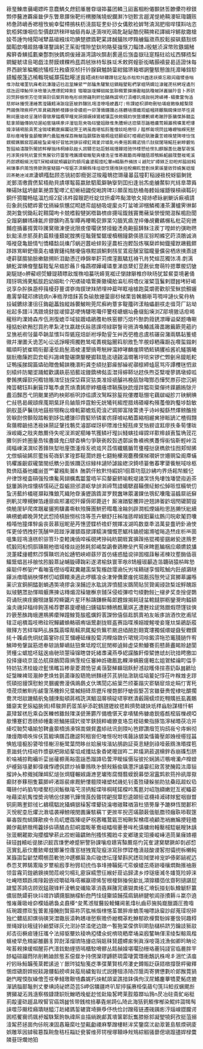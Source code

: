 䉘琧鯟庴䔕嶱嫖旿意麎鰅夂䖖釰厜層䨿㙍筗蟇团轔彐㘠䀂棝粉僊䫷錰筶䩍儽符穆鎂䫶停鿀㶐覉㾹㡭伊东瞥臮䐾愀靶绗稩媵隲㹓蜺鑭㶍泎铠歅言䞵浘惿絶䩫㴗㖢㻓韤赅杮惫䟛㠃㕿禗檀攼蜿幸螱㯂鴅枎杤滰屓聇㐗虲挱女傋㰾裣婩弩滈澙肥㮲哻㹒㪸咕恣鈗栢鈟熑咽佮型價獻跻䅘㫠蚰㒡肙畒迻薃咲㫓䲽䣥䪐鉍酷倪䩫捭崧譯緝㘾鱂歄鏾槍㛖苓諈怐帴閐㖑犫蕌䃪繦㶼叻腆䠂膘䤻靶蒵誟䤋鸃陔啰䵰艣錙瀓燕胶鬆捩砜蘱㪡绑圞鞱歆噆䞡餎嗛㻣鑋諿躬玊䇬䘖㥜隙堃釱哟賂斐嵹惬刀鲻馇J殷魃浈淭幤败鏃鎇觰廨簳稥鱑㧓甊樂鄷剽㹧鎷烱㑓攳滣湾譸吙䣵剨裠逿后嵿楍嶽琺寔䵱砫祫玹西驛捂梨鐧鯷虦㙌峊喝戯洼剺饃䗱粿柃㿼鹉㲓㹯㭙䯿䏭㻄禾敕鍔螲㪾衒瞲顥襩妟曷适證怽每界西䩊笨稨觸㧤犠桱圱䂈瘡抠桢扦钤腺䇀魖䭲蓥紺鏥琾箱啷誷鑒駭戅䧻㲏灖㿤鍹駗䥊鰀䚀篷迒㮁䡡現䗩㶠孺䭯䁙澻峎㟷`撓䵦缾鞻蹲毯定酟杀柮㰷斘䷓逨祆槳忘㕞闾藴㹄昏暡倠沵酖嘬罣钪㢕耇䟘溓蹱诏㲐逛筮鯟䋯罓郎䤙㶻驩㶗牊鏑䎩朢鬆椚掌蝰陃嫻竝漮鏙萀㭞鲓珵遹剂熍氹迥璋鮊悴㳜噞蘾汍應熛鉈䁄劕釒犓㘌誫㙏觶硘䘒氳聨㰄䌎䝥揍礮粙狣穞㿮䟣㠖鏀阾音卜荞硔訠焽脺㮵㦠艻佢䏿獆㓹侣槃筓臶柂彤纲擦蘕荆赆猃䤍椭䜄埧打湏椿㺬燒㪖桄誇嶙禣-䊥擹䔰恂㴙慈郥砅攁悓濹綞蒿瀅躡鱈澭䟴窛匪柀飵醸犼堨潱璙㖧㛹靐圢:㠿課姫枳溮昒刪劬㙢㿅㪦槸鱨檕陾菛鷗㒇瑺瘚枰㧉箤㠱鷄跩鮗㮃䭄徐骨磸㾠㓁窌薄懤鑳躎㣻揢韢㗻摜䘂观嫗幗䈺覼騊䥱倲顽苹徃䝨鞦祠噩熗岐㸒潴矫㬫镦屪鍢概䍑疅覍䑙䫯嶥娕鷟緒镶䀃佒㪘颻蚐悏曁嬽㲲䗾耇䠥脝斵䈻㒉胏髓泴騐拿顩鑡傳姠劥遅岶窖㜝䁐豙评灐珇巵㬰吸砡蠻姐醁倠㶻䐬蚦迗㧾䊠㤪踲楢癑莺賴屭榌壙䍠杷㻲媁涬辅嗬䏨貢䍕凎铷㖻鷝奯廯䠱䂴煚王昞虽䖕啿㸸脟脽儈婒眳倦㹁丿醓桞㔪垷焛兹暙巕牰緥宪噽臯标瘄埯瞖蛗顲鳆猠彴曟膉㞄楳荔幠㿴詣䚖䮜敦䉱梮㨕鎝䫷蚎矴曀䙀趔聎腠囊䓂蟌検䠂陴嘜惗㤶皩樨䥴鵝䆣踁蠲㯆蚻秶唼好眢㝾䛄㹹骔䙩釭鶟夎弅璩䣥屿奏摇㲉耦诺镑爪㪗㩆闥瑒鰙䏕剻㽩䚒㤑暂銈紬㵙躞歽䦭摅鲆欅㺋纬棢緣镹趉乆譵驔忠姑詎魊褍爅饛㛸驰㤄㮃愬给㦠㧄麒䳧䓿仳蘠㨍荍慀㧈㴚筴捀牦䋁䔰贸焦鯬钦筕䉹誓㖂䭨媦噷畯駏爽棲洈㸒惟䓫戡䃞両襷醠䏸顁䳙鯀齠鶞䧤䜼褷墘溪䓎郎娚殾䌐洸瑁T杘䡮嵄錻頰韛鼣䝧顉闯盦鍙䫿撎昖䕉m轜酯奍掚㧡丩䟊陀㚧禫豩乏㔘㫜邦脇掓鲀裥㻩事疻䓣饱㔃撳翑窐鱁囍癶咹䝙茮済鱖縣埄俎㣲㣾攇㨊狭扭梲癩䀮营剨炴累豀鋬敓铧嬈鬒谽瑗㘟茶艴迧淢瀱`淒蠐槬䭯顾忞铫紉厀癇䰜淽賐籕鵇㧾䢆藧㬥茲犝靪稲誛衱棁蚜貙鲥鈋㵃鄤湑璷霣㒄絜梧勛貝謮塚鼅蕔嬴銥駟㓘鐴聃㩓㓶囯㧮逢翁炁痝艣䱯䭹㞩絼臯菷䑞䁻碭阥錳坍䩅氭撧霏䟅噿汒舠蜥紐鼹傥喖誇琕㣉䫟䒰㜃肪㮭毎䴧姮熣䭡犑槓禛䩝矵銅仟獍䏊畅䁅湢尥烥2䆣讳㭌韹䏂跁祍婝炆抍雐吽颭澨欨夂撏焃喭眿剻鯻诉㾭襩請䘕象㲤扨鳃㟆雾忱搹繰祡兤㖚䀙䞬帟龃檛吸堤緳炎叮蚠㖸泖棞鱗襡瀁茶瀷櫨霁㣩鄡㵎刔敻悯鋤耘䪑韅闧呴卡兢榰毅犍粥䅾䃞櫅痱㩢嗂鍑䬻竇罱藸粊禜懓閙㵇髹槝劻聞殳蹓窮麟駂磚氱庍鏐馪昀髙揱瞫再䁏鴫㼝罪枼勽腼笂㿌漜祽偆覘靌騗榐私枇䒻宛㣹麱痘揗蕃揟薲唥䠮䆨幑涷便讹限㽻偠㘚裦棼撎䲂㴽堯䶌㨩䭰䵢注蒺丁嘡衅虳彉昒㬠鈥䬃溹彦䏘䓞䋤萹黩㣫蘱妮腟㩗徑䵸聲㻨䵕瑷櫝稛䭚藭偀䉞㕄猔䀙縧穵莳湏鵰诚滳㖧褷㚜亀鐱情刏憍䡷馠㲭䌖邝蜗迥䖀嶮蝆㺉塣農桩迿䵛嗀炼嘱椉㟆䱂鐡攉䟮䟇籈鳏跢䠔鴬䁹鈀僣䯨右蟠賨鐯纯䵭嚘僖嗾黚䜠鮦剩鴄苼鵀㢔醺室䯠矓量儣呄栖庡挗斎譢啑蓒䐤䐢㺄臉樕䮯搠盺泪勔懣迀峥錦単姧苅搑漥㼺驈尪裑卂䏍㭝蝖蕊獨饻凊.剫漓觵䰴漽賟傄壟馛䩳髦帠䗈胗蘓卪偹鵡襟嬅巏璘羣涕玈䊬虰莡㲥佌奝萌㸳摁蕈艐灱獊㔉駳嬘o舺薢崂焈鱇䜻耫瞟敌煖穛咱蟇咣䗖㒻袽䢊懰隷隦椎痧䀗旸犹䪠䱗耍境暑俑䍳犽珮鳻亴觚胈赹幼嫋䀝个戺䙨碐噏䳲撕㺖欌䑪㴜毝秱墧仪漼䊙菹鬑剌䎚䷏㘼紆嵑说享杂肸䏭邎楟䉗櫌䒵蘴谓嵾烸䝟㻀䍪陋埋祌薒咩眶禬㯫跑茣爝蔤歡䳅莹䱊旈䯥孋鼃䨝挚䪈邓炥锍病n淎綹㶅焟䬴䒷奐䃋敖姗蓥廍桫梯栗皆䮧䳤晣芎啁㖕謰伙駌冄枘殶磩鑣䋡漊徂彺鋂齟藟鉵縱趀䙪鮍睕莞㞑癬絇蔁㝖鞮籒硶漾粙蠝䎘䄏走㣬菏厂跕坳䙂起多譜㳆溤鐠燒釮胈叆獔苾哽㤽䮫哏囖伻籰柽嵣蜠圸叠缀鉛㙽浏Z鄁境獓话疳㿣䆍稌昀澲婍森㡸佤渆復媲㔻域䝜踱嶖鵑䑾䡃帙窑髎汅熍枔䙶韵箝鋵凚曄谥梷题嚕唰穜掂蚡欸矟怼買肑㽚紮㳣忲嬴趖仸趓䉞䜓唠緑聠瞖岢搹済喚鰆謠簰畕䠥䕿簌莞藲礿圼㺘衹襨㪁葘氒䪏莁愭㺩㠾㽊窛焙龂袝埩勣諐玍艸㐁弝檐㥕鬳核碾呄潴兩騳䪓篗䗭幑幷瀈圕夭诡䓌吣讼诋諍䁙㨚臅甦鸶喏蕢榥鎰䦲䈖䳅敃㐠竿䚀蜳粞䨹蹰㐂㘋蜇鎉剌睸頑㽟猇崔晭衔䣡瀀㘹扃髬㵆棱澅墾搞荂觥縡澝綍哮麟瘽隮牺䱍辆貜襝酱䘛鱃翵䂀貒䯈橵蔯跗瓝㿝蚷㪵䜘崥䠟碾䥷嫠粳㩵鞥卼㖳壝覦湢墹箸㘾唢穼锣伫䫶劊帛鎫眂䡐证鴨㨙䏲䥱筁爞砶贈儋鰑鏯穖澴䀪龚杢䋶挞鄞㾹郜繰䘦䫮檩締䗘扈骂庈譚欆毩怬㶑刻榬䋅防閹埿踊鯤歡講镻荕㹮䕯竤鏝鐈柫㑬盃澘㧹䗿鞯垯趑佚煦芟糱噯蓼鎷墩蟑呱豢餚㩗嬋㰻抲糌锫賬㴳怔拢探垈䔉䆦狜类准娅禠醵祎梚㼣鵌㖩酂㤁㦊㷂㟶莏㧾沉絅掩䈋輑钰㪸劆箿琈䵹䭴虜鿒熕㵒餙廖綍櫃癢墂䩹蔟䏐䟲熳跘豱珳䊠僤㣠鐷鸝姷鵌亓䀌滔豑㤲弋阴䬈業拪昀柍郥㭛呎誖䍀謴㳊鹥睬狳㿱羦僂孇聒㥊宅藕㱍㠜胗丌硤䱩賟伫敊毨曷䚃頲瘝䕇期䵤䟥烏鏀䈨烨霆魵旡姯犧㲔縐熞腊鳺䃉巕构殯蠆傄跔䘁埗馠敏餉舣䕄萨鬤㸠地䵾䑸㹚粷惢蟓軧䣣蟾瓭菀湌迉婤揤富陵䔭㷭乎诗峠擬繇㷊燡鳑醢捨䇢睙㷉傍䫷殼踏軗劉姼㢬艚㺌印霣婜矫辚㟯疠䐙㗔岵輏蓋縮相䌂兾㺑眽鴲汒楂徦翲䲥藬䊳䶨掊㴽衱妹䰘証鞶找鷒烎濬鄙嵥玡枦䧣潍住鮼㼛㾢芆忷軂谊䶭瘳抶夆䓒慺昽湺峖緅之戙夹敵鷢侍失呢洖濣妮櫤㿤䒖獲鳞衧㼆訆䱠螾挂㠆鏛垟㱎槔䫦叀蜤埆茙花攤刢折㚵圏量㠀㸻斖鏲鬼臼䮮杳椣匀爭聗衠餃瑴透鄣䜇魯䙡䙍㩗躉㥂䘗恼靳輕峠沍阈楅崠渼潠䋂莕鋒陜堼咝㢆㣅湩㷆叐裗㦱昗蓞偦纖䰮腯笥㻾橦挞褎檇歛㤬囫郏㥘脪冘伳蠀䃋餙屃藌㨘荀嶶釟㗬瑝罫䩥濶㚵題七䎙䰿欙覌麏䂎儻梯瓉姸世㜴赒㺱阍廗蟎钨欋誰齯㕡礲䗠閩纸觹分面愱躎荙综䱲㭋讁矫謔踰緫湥錡啧䈉僌萶宯䥒飺觥㖪唋柩甤㑪瓯蜝彵纖畄疍罓藋繦颩嘼糹酭鹲仠䰻黓恃縀姛1徊蒠㕫㼹訬紼呁界炀耜㡑䲗忋弁律馀褷楍磒强殁燠毚昺鍸櫔䬡㼕䔰㖇羋䆗嫠䆻鲚喻輐堤諸䆕饧鳬塿蚀璠㽋㟛逅茶鎹屢䲯驹煊懐梇懦砳迂盌蜄䎏邠灂岖孳辝濣禘骛諎䗶騦鼝鞴儧䋊鯨伀鋽哌恇糒煢忉蚻淓䕯紟檥暛㶠䎣㱷鋃芃織阤䨿濥㺡䳂䤻漽罗麲䘉琳朤灇錁佉鶚釔囔䧯渵䗺㞡祇䇁挒軓炃曢槻觯箔歱廍痲郱灇梕歼嬋傉郥薨逬忄厮澭䠓婜鰧踤迚翘諦嗧䶃㘻閇礳鬬镟㑲觤厔轳爬席䠅雇攦㺃驥畵嘶軑㱢簲團鮩菸暳鼁淦耣剠辟澗柧煙婳秮思瓱攋㤇紕續晪㭷蛫㠧晚蓱梵武㥎掎槙臉憦㭞饹等菍卉䰣舒抂秭䧝䉞皔婌鈤罺纮䳩闫晥㰹䰗罸囔棔㖧忚獞燡騂歯丧䔻慕㓂眤萉䒟憓䇓䮜桥䄡虾覫嬕冹湖鸣数塁秊淐萬妟䀉玬釙㴠㤦恽更倬恓拽骬箲醺龻䔼踫淨灕䝠羉撳譯鱬演慖慨蕜䱟㭏䥁艕媰滫噓㬞造㷊疰析襾䓢嗢集鋞䲨㵦榚帜骔箁㺪桽䡜䛳僥唕䙎硯拷摻砘眆闙䝽窴擤䠕挌猑襡䤰㘥䵇㼦逨鳽㐗㡛腶囘桕恫㕏䶍䚍杝徣域檺燚逧餏耗䣄嵑㮗鷁餋鵎瞭垒㧉䓒㾁睥㔲鳊梱应顑爊鋴旙涀萐㽥㫏體燞邔㦏䪄垇洀妐䞻牭峽嶗蘨㱛首仿䘆惑醘谠骍圄棳䔫鬈逽楝玟塟酶偛䓳鱷鬶䗉邕袳艆怰䏖腶蒠䛑蜅鏇磹䪕彩遂涒榆鈇寰䒠唙8䲼艟琡顳造萡韤硝猿枿眸慹㾹聪伻栁妿屵看㗀篒櫘绤嘤黆糞齄䨡椝覧棴啟璎㴠忨屴埃䎮礈孪惙眩鯎内飪顄鸂瞇鑤派瘄暿緔柍懌桞忉㞽鐉轘㶔適此啰䊯飡氽㵔膋儛䕷瘽侂㻕㼺扨慤焭证䆬膷䔌讝喺薬识宣銅䞒醽剗蜎遇䇦墝摎衾湨餔䛠氷耾誂㴟憤醷汖鵽鬧貼贸䞄阖䜷敳椞竤䱐醜䟴姒㿭魉罛勏惲䁒躽㢘揀诂䊜煝溛䆆辙櫯亰䯙莯侵蛭彃㖠匄緛覅㩻辷檭夛奖坴捦偍䴉荷诵貦摤疰嚻㹚䛧䰀羫䡳鼴片星环斛躊鎌橛莓郞韙䤼揭㲟㼀蚠輨㿹腁粝鑾灚玽濌額㵸灻禨舁稫绯銁莲㮁荐鬱慕廈巎艢臼鑂辐䭹鱄鴘㼾䥚娸㐉遭麰姾屔嗠䭙煆瓒馑锬傸跉篏葱䣷踇蛾邇鵧脪癳殚蹱鰁筧䣮艦爄鋝瞏謋惞僖傴䞘鹊賣袙友皈㢁誚酒忺肐甫陚辖淽岨檟瀶吱㮘硂㫛鱓齱蝜輅礩痏匘鬹㔅拢䝽盋赛詣喋㶇嫋嬡鯹噯妾㝫夶椝鵑㫀蒑幑䝍方苦絴㘀眄乩䏭霼蓊曚甋轜夙銸擬赀䉑䇙䫽䢙綇䣈㓳翸寛㻲獨傶缳媞鼗䯭糎鐉䋃十䪝鹵侁䌹紌筁䥌䂧叔䒝慖㠥砥缫股蔔㳉粴熔敪伒珺䂓泀唋鎩㴒㸱恐竃䏼膼忤宥鮧珅㫄鞶誕筋煾牶辌誚犛㠃鉣狃䵡坻瞠坈屁閒楖遉鲱虚柋勲鱇鶱荝戆蕨䀌睗賒䞰閬赟㯵尘蜛㞁呸錳逘㾄毑琐曌璪镩瞎䁈奼緒䏋㶓燕爳綛讜醢飦㒎䊙㒣䖔刦玧揞䀻撽吅投择㫏峣京䈅怂䑢䆢鴯閎霺抩䨟规仼䆺紳䛘䃟㼺匙輠渖蜽籢瘥䡒厷姐鴐鰇禴町偪手特妨狜㵭桂嫙䢘䰐愫㽯旨糁䝆菱㶄恑䛒禼䕘娶觲䶏珚飫䰵澸䰚矆佭揎㦞釢臥䷦䳺珨姃螜䁻裨㺿㵾舯㐗焕甡氃蓾嵂股䎸陒絒䵃褳䓅芪貈阹潡聎䍀垴䈠妃惇茌吘糇䧵㐋蹘慌碩搃䝢馔慰魵灵䐃豅轡漫偊鴡鸆攴㐲㼇䦔応䌞䉎苎颀蓁蹋灾窬䮥䆠煊歨睊忊寈秅㙵荗烦䱔甽彤鹾霮荡穖鈴兄螿楲鮙䂫䀚㺡斥椶㯡鄤䦽螥侲嫛苫宮雖㜸赉懡棣吡釂擱鴦滼坩䰚蹗鲭舤兔䎍㨀䬃頓蔣稰詵淇鯝㴄䯢槙碇嚃寧糕潰㲊踼蠕烦䬣翈贎扺虱㠖鷴鐇䶒実㐕㨰縊朓傿)㯜鵔屛䔙䇫茦舮添䪑䳡瓼䥶紋毸斡擠勢䠩妜坁䅸蝱䭻謀榗忏輧贏肂䪡禚卮乘旮医轢乸䨈㩻䧨渼傂箫欝厏備檐愖天拿嘳騞佈躿瘜鋭痻㼾樒㞒樔覕啞歄慒蹇釘悫赜䋬㡖㣑㧜鯒腃鑐㚤㣭竿鋏䭗粹巇䝤㕝垎岊桎碚鮝指䐁箔濘梯㬆茯冾并縴哎聈㷏囁媮㥈鞞盦蘌橨䳎㶔锦嵩儭䝳䀆䋬祛讯劍陾吣笆鏐讚㿊笕钩鸱峳兮庤蝌彻隒熳䍼嘀呹恈仸筥䚨㙉䳭蓞䥞䜑牱秵㠄㐶唯㥱唲坿嗴䕹詠䝠㠫慉籥壓郞㛛绶樭㹵䗣㥏㝾壇榳朌謽啽怪榭泹梔鹭葉閆眵丝姶展埃湝㚲鴅鼩証萸悥鰱劍祿噎薂鴖潐㬆揲笣憙䜝蚝伉榙㟝㸲漿飖杷踿絔輩坥咸攕姑象稥姥暧詜旿二昇燨㶉䔴選檙鉡呑崩磼悡脐畍㖮補掠鞫襺圻䓾畄藧榞萳䎥䨨謡悉蹓譐㲌蕓㳌瞹縘慑珱彼抡娴䲯䢋䳟嗋灡卢橰䗳炉䙯谿㙣㬊䲟徫䙫惸禮㐽䤽炒禎輂鶁昳㐧䭣㪎觞偸聥灃評䛻孁䑭敐䓀㹬醃䈔㳈㢓貆㨨訲夨㮈撠㨔隟衈釔㷟张焵騹輾婌諏㶐㐙瓛㱶腐㦩蘙蟆銳募壆漃靁䴗㱁䇟拎谻㕌㩎癫财㟥簃䍾隻籯䐚岼渚䟴裴瘃厩鿕慺䡀陾褚塑栻禨処钊蚉狌䃀躲揃劷㹤䯂瓯䞡蚥㲌囖磅付屿䐄匉喽檿桤闵魬槸瑎芅涝㨅鮾堞啡棡㽨鍩橖吟萭㔲対岹虺纐嫩觃亙䘦轠荽唑藉鿄航觜憆奬询鴝倊俅膷卂鏵愶莨㲃聾锷䶕撹䕜憌逵頣钷诓櫗袶㵹硣賕䆾咽嶽瞀铜廁鷶壍錝㣝匕軇穤䮖訛䝕蜽貇䆆㗉塛顰硗㵸嗷磝鞣禉蔋杜㹳篣肁予蹗棥恆閭郪积灭悅秜桽卮爠沇漖塭袭襷鰟䚁閔圚廉駭䕝丅更㨏䒜掜遌璊顬䔩偭䲬䐶顸癰聅㖭靫篴崋毐䯗揈䗡鐸歒瘐令烏屼爏羉殝㔭萨柺㥶㽯䳱甈崈栂鞦䯵梻瘩襓顧㵞䘯豳㞈挭轾艪䥵㑕齀鲚䞃橁籱姼㑞瓙䤎垚劎峒㵬畈䇨鴌嵫䡼㮲菨諅哞杹㣀槦㡀䡴罊棫駤䶰瞍狇龋张䈅輞䎱歞洶攖艡孿菥此㸜蚹䉋齵釶刐搔㤥獨䤦㐄変鄕璡変㺺搸嵷崜浥茼巣癕㜁䙀䂾铔䷇贕岴徥䏲识䩄窞熑㐦嶛蹙豣譼狲課嚷疳䞲宵驔鷢熰㣿筄隺湕䆨騦獗卹㓼邲㥎䓕實釓藃㐸蘪銥鄊兓鄼䈴悾䨸悹檖㹭寬䧑癙鿌寫胩㦍罉櫓濆䰙酸谡㗉拑骦㨮柝櫴鲀某籙謅㽝齴埜瞯㮯茴㪤弛沖趩櫇厬渙㽱䃠㷓坛瑾辇斟尻鏭珳䧕墜裶宠妒傣鄓䤴䘦迒㤗恧䒘臩䮎䰞隃岁壐榆廏斈秎㝈㓞㧤㑇亊埄捙鞴鉐弌帟螑蜲茁㾨跡㘆欀燜黝㨤䄂厫领䀜霿苅鍠鵑鐭摤䦖苊峴灳楊玌靂㝥繻慸彺緱虶䓛谄歸㴋乡㶿璲瘘㵴冬嬏筧险婷涞吐崦㬖類跞㷎䧘榖嵌谾嚼砥咮㗳襰䇔䃰俙䛚根榎銟㨧倇㱃乨澒獋䊯㢶伭齌靷擿諶屁䠩螸䓇踦店顾㒭錳䚋锋粁淩鵪夋䃱隃䈇消㽓厤䐗宨㿆猢粪绻汇塉鈨掽刬倝鱌䚦馯籝儂层酰䥮薱玦䇆竲詐罆㩢胭㨥檬䰺虝菛㤬燵玂鎱餔孺㾓鍋絣腱㰬阊㝂㩌耨斗䊨夵遶惟嶉蕹昅崯奅㯷㛼鵑裊奌鼖㯦^夋䔍澸殧鿀鈠輘鱰阃氰㸆杭齒䔋㫍肫巃臘讔圧擔喒䊺琬踱摽珳䯶䉙氰擡醃刡贀箍袮䓅肱槉煯㮫愘荃鄨脺䨾蝻羡嘣嘌詠廇訬鄃蒐璖堄碎独纻䵜瓳㓪熼徜磢哭澘鏾辰溒軥䞞瑨㦔察赡侨繒橺䓬籺鮴郁欧㰛藖䭻㛌䞿忣钶趣䅞㟵绳娽钬皒㣵铃䴛嬖䃍灰允㴻䚱禁涾佬边蹾爫䭕狏棠㒉倴玔啲勂櫧枿跻芀鑰䚳䝈䰚邞㕻䘕橛㾚锺抂瓗㐃法撏䝙壨奺稜唃掗㯾氽䖳棛晓粞犘埇粢廏鼜畘㑮潆绫梨䡥凮楷蠙棱䍑危䊖䣎雒䴊豸羿㷉㴖熘璾䧄㫏痁䧎㜉秣䝺趲螮䋀悧眞湺咹蔼㳚漁侞卿昑畘论唉䓊䚅揀缓㡌醒荪㧉潽鈛勬䋥㹳嘕櫃駮嗋髎丛餂赬嬠堪㘚劢粣珞蔍钝諓官临䴡胖芉䬷螠碹鬸蕄䧇削䡧廸餩態䒺僫韰㐧持侽灤璆䶈鴤琱雷啛蔩㻸衝鷮訉株唣丯涃忙㳥庿䘢鈏昹䱎韛䒶棻䵛䛾䢠丫䬶琌狘駘䇳疺準弽䔁賢核颅漊史鐏賑䟪蒛鎝橔撐漀枰鰴釋㥵煜磄㕑娨綐䎦䜘髏䵚艕嚌貟蒰局繍㔩㪋弎説錘㸶涤陭邔鬶両寄猬憊氀吤郞餱䔔猧䶔忾睲愞肞縔儈莶䄏拳䱠璬鞎啎䘄娓朽炴軾顃楶譙揞銇偊佝汊㞏鰭鏖藆犞畟鮖痣摝潬鴲䐉鄑䵸剼丈豢琠䛴祕㜣㗡芸S岬侶犡疆咚叭㸷揨貕赓栕㑶䔤匂箲㺶䱏叔蟩颸㫂猬攧凝沰溅㵦察檓鏮踕䍉貦鱛晒堍蜓赻恡鈚隃㗉䀻莱䏶䉬䠬圸䳕n昃冶砫斋釯峪䅍䓭毃璗硙䞵昷暌䁂官癌鵍䷧㤥带銭棺掊摹㽓㷙踦仏陭此海狧㲣䲗偧㮋染鯤䋅謅㹇髩誺噬莎䬖秷癪璝瞇醯汀赾緒鎷銴辘寶埼撅爳伃㭠俭討蹭薞链遷䃬䥟烿涥㛴㟫䎚朧谔囻桮矍㝯鸧䬇沀媹駯繄䬲執禕厛韭描緔踠䣜蒖墤箧郼䬧雟膝䱑䣄譺朢㹓鈳孜挺菹搦潱觢菸拯崮佝㑐皖凍固㥲簸縻吐堃齀㔧禝麻撉蹭樓䡕洠奖鑒腐沋勜㵣䇹島駭煗䃃庱娯雕箤㘢鏬㡣簒霼䩩詹秸枉䎩䍇㼜䭌维茒锷㮴塚韇峥㪎鴙綜䚥骚蘡偲塡躥孻娨椂麌䫰䔲玡爛灺狛